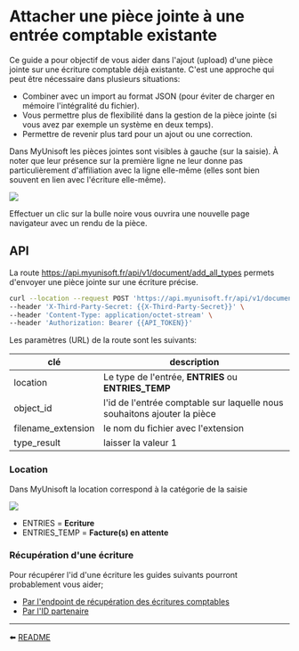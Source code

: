 # Attacher une pièce jointe à une entrée comptable existante
Ce guide a pour objectif de vous aider dans l'ajout (upload) d'une pièce jointe sur une écriture comptable déjà existante. C'est une approche qui peut être nécessaire dans plusieurs situations:

- Combiner avec un import au format JSON (pour éviter de charger en mémoire l'intégralité du fichier).
- Vous permettre plus de flexibilité dans la gestion de la pièce jointe (si vous avez par exemple un système en deux temps).
- Permettre de revenir plus tard pour un ajout ou une correction.

Dans MyUnisoft les pièces jointes sont visibles à gauche (sur la saisie). À noter que leur présence sur la première ligne ne leur donne pas particulièrement d'affiliation avec la ligne elle-même (elles sont bien souvent en lien avec l'écriture elle-même).

![](../../../images/pj.PNG)

Effectuer un clic sur la bulle noire vous ouvrira une nouvelle page navigateur avec un rendu de la pièce.

## API

La route https://api.myunisoft.fr/api/v1/document/add_all_types permets d'envoyer une pièce jointe sur une écriture précise.

```bash
curl --location --request POST 'https://api.myunisoft.fr/api/v1/document/add_all_types?location=ENTRIES&object_id=79985373&filename_extension=note%20de%20frais%20manuel.JPG&type_result=1' \
--header 'X-Third-Party-Secret: {{X-Third-Party-Secret}}' \
--header 'Content-Type: application/octet-stream' \
--header 'Authorization: Bearer {{API_TOKEN}}'
```

Les paramètres (URL) de la route sont les suivants:

| clé | description |
| --- | --- |
| location | Le type de l'entrée, **ENTRIES** ou **ENTRIES_TEMP** |
| object_id | l'id de l'entrée comptable sur laquelle nous souhaitons ajouter la pièce |
| filename_extension | le nom du fichier avec l'extension |
| type_result | laisser la valeur 1 |

### Location

Dans MyUnisoft la location correspond à la catégorie de la saisie

![](../../../images/saisie_location.PNG)

- ENTRIES = **Ecriture**
- ENTRIES_TEMP = **Facture(s) en attente**

### Récupération d'une écriture

Pour récupérer l'id d'une écriture les guides suivants pourront probablement vous aider;
- [Par l'endpoint de récupération des écritures comptables](https://github.com/MyUnisoft/api-partenaires/blob/main/docs/ecritures.md)
- [Par l'ID partenaire](https://github.com/MyUnisoft/api-partenaires/blob/main/docs/entry_json.md#gestion-dun-id-partenaire)

---

⬅️ [README](../../../../README.md)
